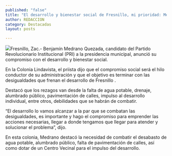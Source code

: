 ```yaml
---
published: "false"
title: "El desarrollo y bienestar social de Fresnillo, mi prioridad: Medrano"
author: REDACCION
category: Destacadas
layout: posts

---
```


![](http://i.imgur.com/OyzbPE7m.jpg)Fresnillo, Zac.- Benjamín Medrano Quezada, candidato del Partido Revolucionario Institucional (PRI) a la presidencia municipal, anunció su compromiso con el desarrollo y bienestar social.

En la Colonia Lindavista, el priista dijo que el compromiso social será el hilo conductor de su administración y que el objetivo es terminar con las desigualdades que frenan el desarrollo de Fresnillo .

Destacó que los rezagos van desde la falta de agua potable, drenaje, alumbrado público, pavimentación de calles, impulso al desarrollo individual, entre otros, debilidades que se habrán de combatir.

“El desarrollo lo vamos alcanzar a la par que se combatan las desigualdades, es importante y hago el compromiso para emprender las acciones necesarias, llegar a donde tengamos que llegar para atender y solucionar el problema”, dijo.

En esta colonia, Medrano destacó la necesidad de combatir el desabasto de agua potable, alumbrado público, falta de pavimentación de calles, así como dotar de un Centro Vecinal para el impulso del desarrollo.
